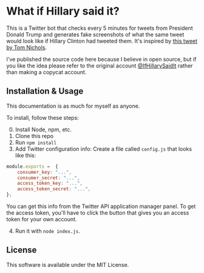 # What if Hillary said it?
This is a Twitter bot that checks every 5 minutes for tweets from President Donald Trump and generates fake screenshots of what the same tweet would look like if Hillary Clinton had tweeted them.  It's inspired by [this tweet by Tom Nichols](https://twitter.com/RadioFreeTom/status/995751219766415363).

I've published the source code here because I believe in open source, but if you like the idea please refer to the original account [@IfHillarySaidIt](https://twitter.com/IfHillarySaidIt) rather than making a copycat account.

## Installation & Usage
This documentation is as much for myself as anyone.

To install, follow these steps:

0. Install Node, npm, etc.
1. Clone this repo
2. Run `npm install`
3. Add Twitter configuration info:
Create a file called `config.js` that looks like this:

```js
module.exports =  {
    consumer_key: "...",
    consumer_secret: "...",
    access_token_key: "...",
    access_token_secret: "...",
};
```

You can get this info from the Twitter API application manager panel.  To get the access token, you'll have to click the button that gives you an access token for your own account.

4. Run it with `node index.js`.

## License
This software is available under the MIT License.